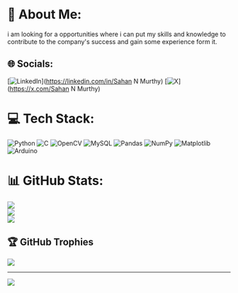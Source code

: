 # 💫 About Me:
i am looking for a opportunities where i can put my skills and knowledge to contribute to the company's success and gain some experience form it.


## 🌐 Socials:
[![LinkedIn](https://img.shields.io/badge/LinkedIn-%230077B5.svg?logo=linkedin&logoColor=white)](https://linkedin.com/in/Sahan N Murthy) [![X](https://img.shields.io/badge/X-black.svg?logo=X&logoColor=white)](https://x.com/Sahan N Murthy) 

# 💻 Tech Stack:
![Python](https://img.shields.io/badge/python-3670A0?style=for-the-badge&logo=python&logoColor=ffdd54) ![C](https://img.shields.io/badge/c-%2300599C.svg?style=for-the-badge&logo=c&logoColor=white) ![OpenCV](https://img.shields.io/badge/opencv-%23white.svg?style=for-the-badge&logo=opencv&logoColor=white) ![MySQL](https://img.shields.io/badge/mysql-4479A1.svg?style=for-the-badge&logo=mysql&logoColor=white) ![Pandas](https://img.shields.io/badge/pandas-%23150458.svg?style=for-the-badge&logo=pandas&logoColor=white) ![NumPy](https://img.shields.io/badge/numpy-%23013243.svg?style=for-the-badge&logo=numpy&logoColor=white) ![Matplotlib](https://img.shields.io/badge/Matplotlib-%23ffffff.svg?style=for-the-badge&logo=Matplotlib&logoColor=black) ![Arduino](https://img.shields.io/badge/-Arduino-00979D?style=for-the-badge&logo=Arduino&logoColor=white)
# 📊 GitHub Stats:
![](https://github-readme-stats.vercel.app/api?username=SahanMurthy&theme=dark&hide_border=false&include_all_commits=false&count_private=false)<br/>
![](https://github-readme-streak-stats.herokuapp.com/?user=SahanMurthy&theme=dark&hide_border=false)<br/>
![](https://github-readme-stats.vercel.app/api/top-langs/?username=SahanMurthy&theme=dark&hide_border=false&include_all_commits=false&count_private=false&layout=compact)

## 🏆 GitHub Trophies
![](https://github-profile-trophy.vercel.app/?username=SahanMurthy&theme=radical&no-frame=false&no-bg=true&margin-w=4)

---
[![](https://visitcount.itsvg.in/api?id=SahanMurthy&icon=0&color=0)](https://visitcount.itsvg.in)

<!-- Proudly created with GPRM ( https://gprm.itsvg.in ) -->
